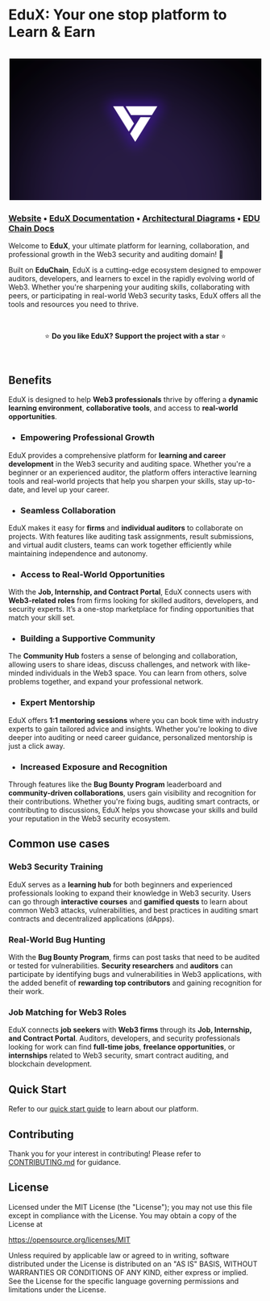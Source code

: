 # EduX: Your one stop platform to Learn & Earn
<br>
<div align="center">
<a href="https://eduxx.vercel.app/"><img src="./images/p272x9.png" width="500"></a>
</div>

### **[Website](https://eduxx.vercel.app/)** • **[EduX Documentation](https://edux.gitbook.io/edux-docs)** • **[Architectural Diagrams](https://edux.gitbook.io/edux-docs/getting-started/introduction-to-edux/quickstart#architecture-diagrams)** • **[EDU Chain Docs](https://devdocs.opencampus.xyz/)**


Welcome to **EduX**, your ultimate platform for learning, collaboration, and professional growth in the Web3 security and auditing domain! 🚀

Built on **EduChain**, EduX is a cutting-edge ecosystem designed to empower auditors, developers, and learners to excel in the rapidly evolving world of Web3. Whether you're sharpening your auditing skills, collaborating with peers, or participating in real-world Web3 security tasks, EduX offers all the tools and resources you need to thrive.

<br>

<p align="center">
⭐️ <strong>Do you like EduX? Support the project with a star</strong> ⭐️
</p>

<br>

## Benefits

EduX is designed to help **Web3 professionals** thrive by offering a **dynamic learning environment**, **collaborative tools**, and access to **real-world opportunities**.

- ### Empowering Professional Growth

EduX provides a comprehensive platform for **learning and career development** in the Web3 security and auditing space. Whether you're a beginner or an experienced auditor, the platform offers interactive learning tools and real-world projects that help you sharpen your skills, stay up-to-date, and level up your career.

- ### Seamless Collaboration

EduX makes it easy for **firms** and **individual auditors** to collaborate on projects. With features like auditing task assignments, result submissions, and virtual audit clusters, teams can work together efficiently while maintaining independence and autonomy.

- ### Access to Real-World Opportunities

With the **Job, Internship, and Contract Portal**, EduX connects users with **Web3-related roles** from firms looking for skilled auditors, developers, and security experts. It’s a one-stop marketplace for finding opportunities that match your skill set.

- ### Building a Supportive Community

The **Community Hub** fosters a sense of belonging and collaboration, allowing users to share ideas, discuss challenges, and network with like-minded individuals in the Web3 space. You can learn from others, solve problems together, and expand your professional network.

- ### Expert Mentorship

EduX offers **1:1 mentoring sessions** where you can book time with industry experts to gain tailored advice and insights. Whether you're looking to dive deeper into auditing or need career guidance, personalized mentorship is just a click away.

- ### Increased Exposure and Recognition

Through features like the **Bug Bounty Program** leaderboard and **community-driven collaborations**, users gain visibility and recognition for their contributions. Whether you're fixing bugs, auditing smart contracts, or contributing to discussions, EduX helps you showcase your skills and build your reputation in the Web3 security ecosystem.

## Common use cases

### Web3 Security Training

EduX serves as a **learning hub** for both beginners and experienced professionals looking to expand their knowledge in Web3 security. Users can go through **interactive courses** and **gamified quests** to learn about common Web3 attacks, vulnerabilities, and best practices in auditing smart contracts and decentralized applications (dApps).

### Real-World Bug Hunting

With the **Bug Bounty Program**, firms can post tasks that need to be audited or tested for vulnerabilities. **Security researchers** and **auditors** can participate by identifying bugs and vulnerabilities in Web3 applications, with the added benefit of **rewarding top contributors** and gaining recognition for their work.

### **Job Matching for Web3 Roles**

EduX connects **job seekers** with **Web3 firms** through its **Job, Internship, and Contract Portal**. Auditors, developers, and security professionals looking for work can find **full-time jobs**, **freelance opportunities**, or **internships** related to Web3 security, smart contract auditing, and blockchain development.

## Quick Start

Refer to our [quick start guide](https://edux.gitbook.io/edux-docs/getting-started/quick-start-guide-your-journey-to-mastering-web3-security) to learn about our platform.

## Contributing

Thank you for your interest in contributing! Please refer to
[CONTRIBUTING.md](https://github.com/Alok-2003/EduX/blob/main/CONTRIBUTING.md) for guidance.

## License

Licensed under the MIT License (the "License"); you may not use this file except in compliance with the License. You may obtain a copy of the License at

<https://opensource.org/licenses/MIT>

Unless required by applicable law or agreed to in writing, software distributed under the License is distributed on an "AS IS" BASIS, WITHOUT WARRANTIES OR CONDITIONS OF ANY KIND, either express or implied. See the License for the specific language governing permissions and limitations under the License.
